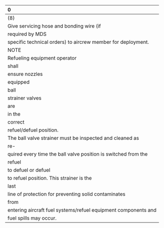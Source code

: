 | 0                                                              |
|:---------------------------------------------------------------|
| (8)                                                            |
| Give servicing hose and bonding wire (if                       |
| required by MDS                                                |
| specific technical orders) to aircrew member for deployment.   |
| NOTE                                                           |
| Refueling equipment operator                                   |
| shall                                                          |
| ensure nozzles                                                 |
| equipped                                                       |
| ball                                                           |
| strainer valves                                                |
| are                                                            |
| in the                                                         |
| correct                                                        |
| refuel/defuel position.                                        |
| The ball valve strainer must be inspected and cleaned as       |
| re-                                                            |
| quired every time the ball valve position is switched from the |
| refuel                                                         |
| to defuel or defuel                                            |
| to refuel position. This strainer is the                       |
| last                                                           |
| line of protection for preventing solid contaminates           |
| from                                                           |
| entering aircraft fuel systems/refuel equipment components and |
| fuel spills may occur.                                         |